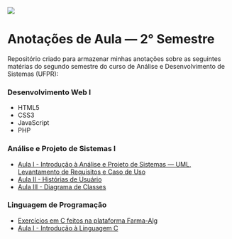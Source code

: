 
![](https://i.imgur.com/r3TagdT.png)


# Anotações de Aula — 2° Semestre

Repositório criado para armazenar minhas anotações sobre as seguintes matérias do segundo semestre do curso de Análise e Desenvolvimento de Sistemas (UFPR):
### Desenvolvimento Web I
* HTML5
* CSS3
* JavaScript
* PHP

### Análise e Projeto de Sistemas I
* [Aula I - Introdução à Análise e Projeto de Sistemas — UML, Levantamento de Requisitos e Caso de Uso](https://github.com/anecodes/studynotes/blob/master/Aula%201%20-%20Introducao%20AOO%20-%20Caso%20de%20Uso.md)
* [Aula II - Histórias de Usuário](https://github.com/anecodes/studynotes/blob/master/Aula%202%20-%20Histórias%20de%20Usuário.md)
* [Aula III - Diagrama de Classes](https://github.com/anecodes/studynotes/blob/master/diagramaClasses.md)

### Linguagem de Programação
* [Exercícios em C feitos na plataforma Farma-Alg](https://github.com/anecodes/exercicios-em-c)
* [Aula I - Introdução à Linguagem C](https://github.com/anecodes/studynotes/blob/master/Aula%201%20-%20Introdução%20à%20Linguagem%20C.md)
